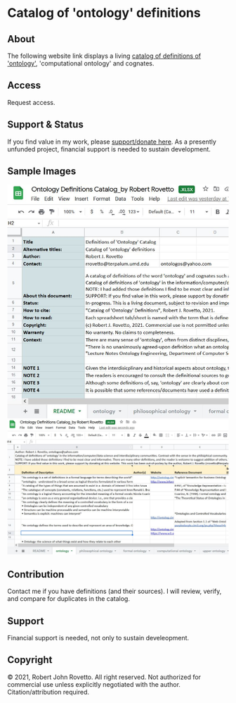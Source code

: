 # Catalog of 'ontology' definitions
## About
The following website link displays a living [catalog of definitions of 'ontology'](https://docs.google.com/spreadsheets/d/1UffVGUc0rWOxwZUAh8rd43WOXs9eLSsY/edit?usp=sharing&ouid=111552135481476528005&rtpof=true&sd=true), 'computational ontology' and cognates. 
## Access
Request access.
## Support & Status
If you find value in my work, please [support/donate here](https://gogetfunding.com/knowledge-organization-services-ontology-terminology-metadata-concept-analysis/). As a presently unfunded project, financial support is needed to sustain development. 
## Sample Images
![Screen capture 1](https://github.com/rrovetto/Ontology-Development-Guidelines/blob/master/images/ScreenCapture_CatalogOntoDefinitions_1b.JPG?raw=true)
![Screen capture 2](https://github.com/rrovetto/Ontology-Development-Guidelines/blob/master/images/ScreenCapture_CatalogOntoDefinitions_2b.JPG?raw=true)
## Contribution
Contact me if you have definitions (and their sources). I will review, verify, and compare for duplicates in the catalog. 
## Support 
Financial support is needed, not only to sustain develeopment.



## Copyright
© 2021, Robert John Rovetto. All right reserved.
Not authorized for commercial use unless explicitly negotiated with the author. Citation/attribution required.
